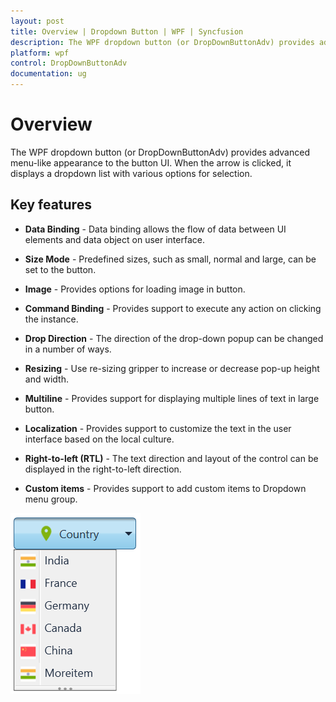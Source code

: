 ```yaml
---
layout: post
title: Overview | Dropdown Button | WPF | Syncfusion
description: The WPF dropdown button (or DropDownButtonAdv) provides advanced menu-like appearance to the button UI.
platform: wpf
control: DropDownButtonAdv
documentation: ug
---
```


# Overview

The WPF dropdown button (or DropDownButtonAdv) provides advanced menu-like appearance to the button UI. When the arrow is clicked, it displays a dropdown list with various options for selection.

## Key features

* **Data Binding** - Data binding allows the flow of data between UI elements and data object on user interface.

* **Size Mode** - Predefined sizes, such as small, normal and large, can be set to the button.

* **Image** - Provides options for loading image in button.

* **Command Binding** - Provides support to execute any action on clicking the instance.

* **Drop Direction** - The direction of the drop-down popup can be changed in a number of ways.

* **Resizing** - Use re-sizing gripper to increase or decrease pop-up height and width.

* **Multiline** - Provides support for displaying multiple lines of text in large button.

* **Localization** - Provides support to customize the text in the user interface based on the local culture.

* **Right-to-left (RTL)** - The text direction and layout of the control can be displayed in the right-to-left direction.

* **Custom items** - Provides support to add custom items to Dropdown menu group.

![DropDownButtonAdv-Overview](Overview_images/Overview_img1.png)

